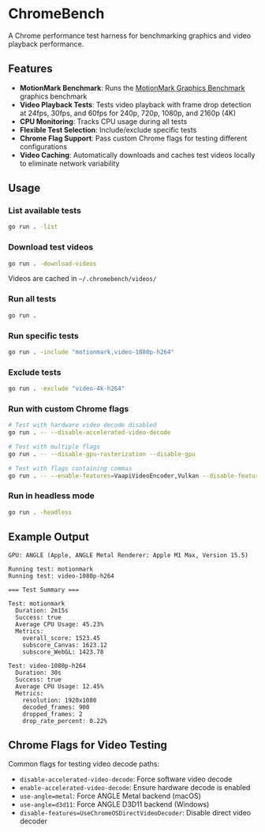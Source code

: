 # ChromeBench

A Chrome performance test harness for benchmarking graphics and video playback performance.

## Features

- **MotionMark Benchmark**: Runs the [MotionMark Graphics Benchmark](https://browserbench.org/MotionMark/) graphics benchmark
- **Video Playback Tests**: Tests video playback with frame drop detection at 24fps, 30fps, and 60fps for 240p, 720p, 1080p, and 2160p (4K)
- **CPU Monitoring**: Tracks CPU usage during all tests
- **Flexible Test Selection**: Include/exclude specific tests
- **Chrome Flag Support**: Pass custom Chrome flags for testing different configurations
- **Video Caching**: Automatically downloads and caches test videos locally to eliminate network variability

## Usage

### List available tests
```bash
go run . -list
```

### Download test videos
```bash
go run . -download-videos
```

Videos are cached in `~/.chromebench/videos/`

### Run all tests
```bash
go run .
```

### Run specific tests
```bash
go run . -include "motionmark,video-1080p-h264"
```

### Exclude tests
```bash
go run . -exclude "video-4k-h264"
```

### Run with custom Chrome flags
```bash
# Test with hardware video decode disabled
go run . -- --disable-accelerated-video-decode

# Test with multiple flags
go run . -- --disable-gpu-rasterization --disable-gpu

# Test with flags containing commas
go run . -- --enable-features=VaapiVideoEncoder,Vulkan --disable-features=UseChromeOSDirectVideoDecoder
```

### Run in headless mode
```bash
go run . -headless
```

## Example Output

```
GPU: ANGLE (Apple, ANGLE Metal Renderer: Apple M1 Max, Version 15.5)

Running test: motionmark
Running test: video-1080p-h264

=== Test Summary ===

Test: motionmark
  Duration: 2m15s
  Success: true
  Average CPU Usage: 45.23%
  Metrics:
    overall_score: 1523.45
    subscore_Canvas: 1623.12
    subscore_WebGL: 1423.78

Test: video-1080p-h264  
  Duration: 30s
  Success: true
  Average CPU Usage: 12.45%
  Metrics:
    resolution: 1920x1080
    decoded_frames: 900
    dropped_frames: 2
    drop_rate_percent: 0.22%
```

## Chrome Flags for Video Testing

Common flags for testing video decode paths:
- `disable-accelerated-video-decode`: Force software video decode
- `enable-accelerated-video-decode`: Ensure hardware decode is enabled
- `use-angle=metal`: Force ANGLE Metal backend (macOS)
- `use-angle=d3d11`: Force ANGLE D3D11 backend (Windows)
- `disable-features=UseChromeOSDirectVideoDecoder`: Disable direct video decoder